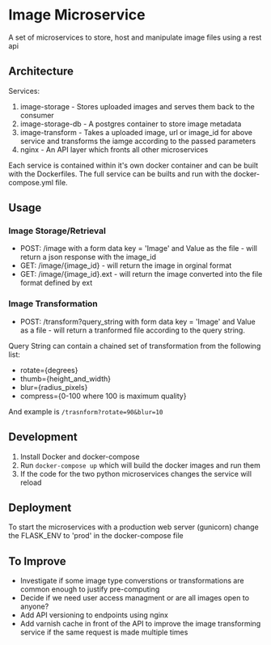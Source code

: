 # Image Microservice
A set of microservices to store, host and manipulate image files using a rest api

## Architecture
Services:
1. image-storage - Stores uploaded images and serves them back to the consumer
2. image-storage-db - A postgres container to store image metadata
3. image-transform - Takes a uploaded image, url or image_id for above service and transforms the iamge according to the passed parameters
4. nginx - An API layer which fronts all other microservices

Each service is contained within it's own docker container and can be built with the Dockerfiles. The full service can be builts and run with the docker-compose.yml file.

## Usage
### Image Storage/Retrieval
- POST: /image with a form data key = 'Image' and Value as the file -  will return a json response with the image_id
- GET: /image/{image_id} -  will return the image in orginal format
- GET: /image/{image_id}.ext -  will return the image converted into the file format defined by ext

### Image Transformation
- POST: /transform?query_string with form data key = 'Image' and Value as a file - will return a tranformed file according to the query string.

Query String can contain a chained set of transformation from the following list:
- rotate={degrees}
- thumb={height_and_width}
- blur={radius_pixels}
- compress={0-100 where 100 is maximum quality}

And example is ```/trasnform?rotate=90&blur=10```


## Development
1. Install Docker and docker-compose
2. Run ```docker-compose up``` which will build the docker images and run them
3. If the code for the two python microservices changes the service will reload

## Deployment
To start the microservices with a production web server (gunicorn) change the FLASK_ENV to 'prod' in the docker-compose file


## To Improve
- Investigate if some image type converstions or transformations are common enough to justify pre-computing
- Decide if we need user access managment or are all images open to anyone?
- Add API versioning to endpoints using nginx
- Add varnish cache in front of the API to improve the image transforming service if the same request is made multiple times
